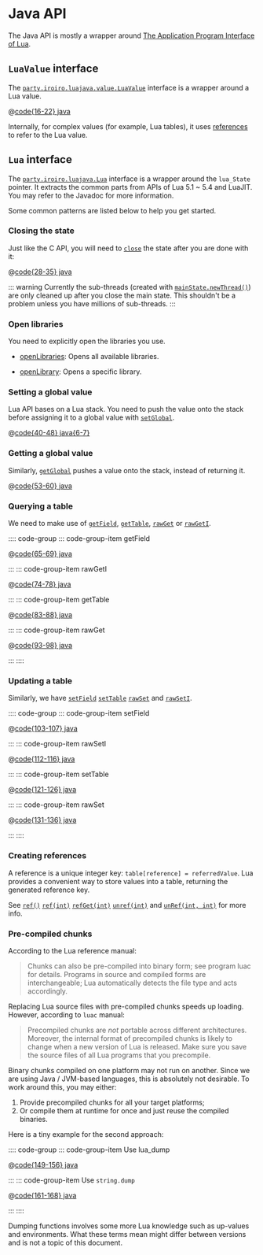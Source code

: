 # Java API

The Java API is mostly a wrapper around [The Application Program Interface of Lua](https://www.lua.org/manual/5.1/manual.html).

## `LuaValue` <Badge>interface</Badge>

The [`party.iroiro.luajava.value.LuaValue`](../javadoc/party/iroiro/luajava/value/LuaValue.html) interface is a wrapper around a Lua value.

<!-- @code:luaValueTest -->
@[code{16-22} java](../../example/src/test/java/party/iroiro/luajava/docs/JavaApiExampleTest.java)

Internally, for complex values (for example, Lua tables), it uses [references](#creating-references) to refer to the Lua value.

## `Lua` <Badge>interface</Badge>

The [`party.iroiro.luajava.Lua`](../javadoc/party/iroiro/luajava/Lua.html) interface is a wrapper around the `lua_State` pointer. It extracts the common parts from APIs of Lua 5.1 ~ 5.4 and LuaJIT. You may refer to the Javadoc for more information.

Some common patterns are listed below to help you get started.

### Closing the state

Just like the C API, you will need to [`close`](../javadoc/party/iroiro/luajava/Lua.html#close()) the state after you are done with it:

<!-- @code:closableTest -->
@[code{28-35} java](../../example/src/test/java/party/iroiro/luajava/docs/JavaApiExampleTest.java)

::: warning
Currently the sub-threads (created with [`mainState.newThread()`](../javadoc/party/iroiro/luajava/Lua.html#newThread()))
are only cleaned up after you close the main state.
This shouldn't be a problem unless you have millions of sub-threads.
:::

### Open libraries

You need to explicitly open the libraries you use.

- [openLibraries](../javadoc/party/iroiro/luajava/Lua.html#openLibraries()):
  Opens all available libraries.

- [openLibrary](../javadoc/party/iroiro/luajava/Lua.html#openLibrary(java.lang.String)):
  Opens a specific library.

### Setting a global value

Lua API bases on a Lua stack. You need to push the value onto the stack before assigning it
to a global value with [`setGlobal`](../javadoc/party/iroiro/luajava/Lua.html#setGlobal(java.lang.String)).

<!-- @code:globalSetTest -->
@[code{40-48} java{6-7}](../../example/src/test/java/party/iroiro/luajava/docs/JavaApiExampleTest.java)

### Getting a global value

Similarly, [`getGlobal`](../javadoc/party/iroiro/luajava/Lua.html#getGlobal(java.lang.String))
pushes a value onto the stack, instead of returning it.

<!-- @code:globalGetTest -->
@[code{53-60} java](../../example/src/test/java/party/iroiro/luajava/docs/JavaApiExampleTest.java)

### Querying a table

We need to make use of
[`getField`](../javadoc/party/iroiro/luajava/Lua.html#getField(int,java.lang.String)),
[`getTable`](../javadoc/party/iroiro/luajava/Lua.html#getTable(int)),
[`rawGet`](../javadoc/party/iroiro/luajava/Lua.html#rawGetI(int,int))
or [`rawGetI`](../javadoc/party/iroiro/luajava/Lua.html#rawGetI(int,int)).

:::: code-group
::: code-group-item getField

<!-- @code:getFieldTest -->
@[code{65-69} java](../../example/src/test/java/party/iroiro/luajava/docs/JavaApiExampleTest.java)

:::
::: code-group-item rawGetI

<!-- @code:rawGetITest -->
@[code{74-78} java](../../example/src/test/java/party/iroiro/luajava/docs/JavaApiExampleTest.java)

:::
::: code-group-item getTable

<!-- @code:getTableTest -->
@[code{83-88} java](../../example/src/test/java/party/iroiro/luajava/docs/JavaApiExampleTest.java)

:::
::: code-group-item rawGet

<!-- @code:rawGetTest -->
@[code{93-98} java](../../example/src/test/java/party/iroiro/luajava/docs/JavaApiExampleTest.java)

:::
::::

### Updating a table

Similarly, we have
[`setField`](../javadoc/party/iroiro/luajava/Lua.html#setField(int,java.lang.String))
[`setTable`](../javadoc/party/iroiro/luajava/Lua.html#setTable(int))
[`rawSet`](../javadoc/party/iroiro/luajava/Lua.html#rawSet(int))
and [`rawSetI`](../javadoc/party/iroiro/luajava/Lua.html#rawSetI(int,int)).

:::: code-group
::: code-group-item setField

<!-- @code:setFieldTest -->
@[code{103-107} java](../../example/src/test/java/party/iroiro/luajava/docs/JavaApiExampleTest.java)

:::
::: code-group-item rawSetI

<!-- @code:rawSetITest -->
@[code{112-116} java](../../example/src/test/java/party/iroiro/luajava/docs/JavaApiExampleTest.java)

:::
::: code-group-item setTable

<!-- @code:setTableTest -->
@[code{121-126} java](../../example/src/test/java/party/iroiro/luajava/docs/JavaApiExampleTest.java)

:::
::: code-group-item rawSet

<!-- @code:rawSetTest -->
@[code{131-136} java](../../example/src/test/java/party/iroiro/luajava/docs/JavaApiExampleTest.java)

:::
::::

### Creating references

A reference is a unique integer key: `table[reference] = referredValue`. Lua provides a convenient way to store values into a table, returning the generated reference key.

See
[`ref()`](../javadoc/party/iroiro/luajava/Lua.html#ref())
[`ref(int)`](../javadoc/party/iroiro/luajava/Lua.html#ref(int))
[`refGet(int)`](../javadoc/party/iroiro/luajava/Lua.html#refGet(int))
[`unref(int)`](../javadoc/party/iroiro/luajava/Lua.html#unref(int))
and [`unRef(int, int)`](../javadoc/party/iroiro/luajava/Lua.html#unRef(int,int)) for more info.

### Pre-compiled chunks

According to the Lua reference manual:

> Chunks can also be pre-compiled into binary form;
> see program luac for details.
> Programs in source and compiled forms are interchangeable;
> Lua automatically detects the file type and acts accordingly. 

Replacing Lua source files with pre-compiled chunks speeds up loading.
However, according to `luac` manual:

> Precompiled chunks are *not* portable across different architectures.
> Moreover, the internal format of precompiled chunks is likely to change
> when a new version of Lua is released.  Make sure you save  the  source
> files of all Lua programs that you precompile.

Binary chunks compiled on one platform may not run on another.
Since we are using Java / JVM-based languages, this is absolutely not desirable.
To work around this, you may either:
1. Provide precompiled chunks for all your target platforms;
2. Or compile them at runtime for once and just reuse the compiled binaries.

Here is a tiny example for the second approach:

:::: code-group
::: code-group-item Use lua_dump

<!-- @code:luaDumpTest -->
@[code{149-156} java](../../example/src/test/java/party/iroiro/luajava/docs/JavaApiExampleTest.java)

:::
::: code-group-item Use `string.dump`

<!-- @code:stringDumpTest -->
@[code{161-168} java](../../example/src/test/java/party/iroiro/luajava/docs/JavaApiExampleTest.java)

:::
::::

Dumping functions involves some more Lua knowledge such as up-values and environments.
What these terms mean might differ between versions and is not a topic of this document.

